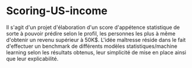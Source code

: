 # Scoring-US-income
Il s'agit d'un projet d'élaboration d'un score d'appétence statistique de sorte à pouvoir prédire selon le profil, les personnes les plus à même d'obtenir un revenu supérieur à 50K$. L'idée maîtresse réside dans le fait d'effectuer un benchmark de différents modèles statistiques/machine learning selon les résultats obtenus, leur simplicité de mise en place ainsi que leur explicabilité.
